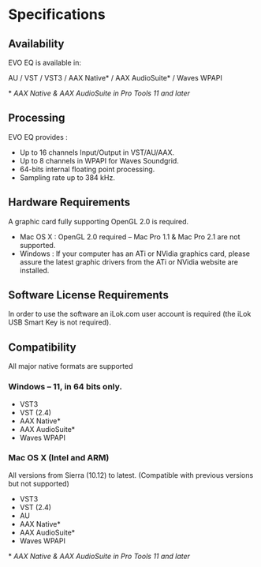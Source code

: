# Specifications

## Availability

EVO EQ is available in:

AU / VST / VST3 / AAX Native* / AAX AudioSuite* / Waves WPAPI

\* _AAX Native & AAX AudioSuite in Pro Tools 11 and later_

## Processing

EVO EQ provides :


- Up to 16 channels Input/Output in VST/AU/AAX.
- Up to 8 channels in WPAPI for Waves Soundgrid.
- 64-bits internal floating point processing.
- Sampling rate up to 384 kHz.

## Hardware Requirements

A graphic card fully supporting OpenGL 2.0 is required.


- Mac OS X : OpenGL 2.0 required – Mac Pro 1.1 & Mac Pro 2.1 are not supported.
- Windows : If your computer has an ATi or NVidia graphics card, please assure the latest graphic drivers
from the ATi or NVidia website are installed.

## Software License Requirements

In order to use the software an iLok.com user account is required (the iLok USB Smart Key is not required).

## Compatibility

All major native formats are supported

### Windows – 11, in 64 bits only.
- VST3
- VST (2.4)
- AAX Native*
- AAX AudioSuite*
- Waves WPAPI

### Mac OS X (Intel and ARM) 
All versions from Sierra (10.12) to latest. (Compatible with previous versions but not supported)

- VST3
- VST (2.4)
- AU
- AAX Native*
- AAX AudioSuite*
- Waves WPAPI


\* _AAX Native & AAX AudioSuite in Pro Tools 11 and later_


